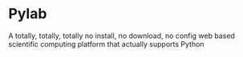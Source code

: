 # Pylab
A totally, totally, totally no install, no download, no config web based scientific computing platform that actually supports Python 
